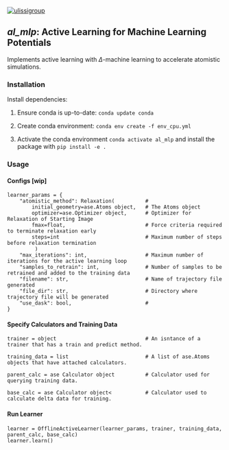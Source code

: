 [![ulissigroup](https://circleci.com/gh/ulissigroup/al_mlp.svg?style=svg)](https://app.circleci.com/pipelines/github/ulissigroup/al_mlp)
## *al_mlp*: Active Learning for Machine Learning Potentials

Implements active learning with $\Delta$-machine learning to accelerate atomistic simulations.

### Installation

Install dependencies:

1. Ensure conda is up-to-date: ```conda update conda```

2. Create conda environment: ```conda env create -f env_cpu.yml```

3. Activate the conda environment `conda activate al_mlp` and install the package with `pip install -e .`

### Usage
#### Configs [wip]
```
learner_params = {
    "atomistic_method": Relaxation(          # 
        initial_geometry=ase.Atoms object,   # The Atoms object  
        optimizer=ase.Optimizer object,      # Optimizer for Relaxation of Starting Image
        fmax=float,                          # Force criteria required to terminate relaxation early
        steps=int                            # Maximum number of steps before relaxation termination 
         )
    "max_iterations": int,                   # Maximum number of iterations for the active learning loop
    "samples_to_retrain": int,               # Number of samples to be retrained and added to the training data
    "filename": str,                         # Name of trajectory file generated
    "file_dir": str,                         # Directory where trajectory file will be generated
    "use_dask": bool,                        # 
}

```

#### Specify Calculators and Training Data
```
trainer = object                             # An isntance of a trainer that has a train and predict method.

training_data = list                         # A list of ase.Atoms objects that have attached calculators.
 
parent_calc = ase Calculator object          # Calculator used for querying training data.

base_calc = ase Calculator object<           # Calculator used to calculate delta data for training.
```
#### Run Learner
```
learner = OfflineActiveLearner(learner_params, trainer, training_data, parent_calc, base_calc)
learner.learn()
```

